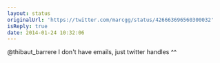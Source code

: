 ```yaml
---
layout: status
originalUrl: 'https://twitter.com/marcgg/status/426663696560300032'
isReply: true
date: 2014-01-24 10:32:06
---
```


@thibaut_barrere I don't have emails, just twitter handles ^^
